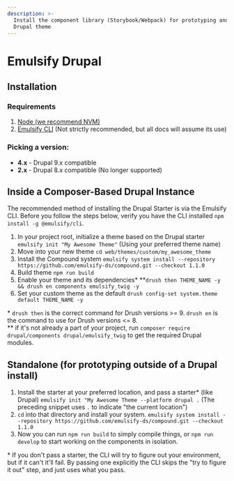 ```yaml
---
description: >-
  Install the component library (Storybook/Webpack) for prototyping and/or as a
  Drupal theme
---
```


# Emulsify Drupal

## Installation

### Requirements

1. [Node (we recommend NVM)](https://github.com/nvm-sh/nvm)
2. [Emulsify CLI](https://docs.emulsify.info/supporting-projects/emulsify-cli) (Not strictly recommended, but all docs will assume its use)

### Picking a version:

* **4.x** - Drupal 9.x compatible
* **2.x** - Drupal 8.x compatible (No longer supported)

## Inside a Composer-Based Drupal Instance

The recommended method of installing the Drupal Starter is via the Emulsify CLI. Before you follow the steps below, verify you have the CLI installed `npm install -g @emulsify/cli`.

1. In your project root, initialize a theme based on the Drupal starter `emulsify init "My Awesome Theme"` (Using your preferred theme name)
2. Move into your new theme `cd web/themes/custom/my_awesome_theme`
3. Install the Compound system `emulsify system install --repository https://github.com/emulsify-ds/compound.git --checkout 1.1.0`
4. Build theme `npm run build`
5. Enable your theme and its dependencies\* \*\*`drush then THEME_NAME -y && drush en components emulsify_twig -y`
6. Set your custom theme as the default `drush config-set system.theme default THEME_NAME -y`

\* `drush then` is the correct command for Drush versions >= 9. `drush en` is the command to use for Drush versions <= 8.\
\*\* if it's not already a part of your project, run `composer require drupal/components drupal/emulsify_twig` to get the required Drupal modules.

## Standalone (for prototyping outside of a Drupal install)

1. Install the starter at your preferred location, and pass a starter\* (like Drupal) `emulsify init "My Awesome Theme --platform drupal .` (The preceding snippet uses `.` to indicate "the current location")
2. `cd` into that directory and install your system. `emulsify system install --repository https://github.com/emulsify-ds/compound.git --checkout 1.1.0`&#x20;
3. Now you can run `npm run build` to simply compile things, or `npm run develop` to start working on the components in isolation.

\* If you don't pass a starter, the CLI will try to figure out your environment, but if it can't it'll fail. By passing one explicitly the CLI skips the "try to figure it out" step, and just uses what you pass.
